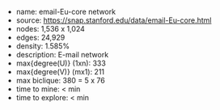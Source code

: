 * name:	email-Eu-core network
* source:	https://snap.stanford.edu/data/email-Eu-core.html
* nodes: 1,536 x 1,024
* edges: 24,929
* density: 1.585%
* description: E-mail network
* max{degree(U)} (1xn): 333
* max{degree(V)} (mx1): 211
* max biclique: 380 = 5	x 76
* time to mine: < min
* time to explore: < min
